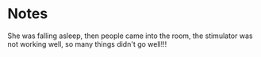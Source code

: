 # Notes
She was falling asleep, then people came into the room, the stimulator was not working well, so many things didn't go well!!!